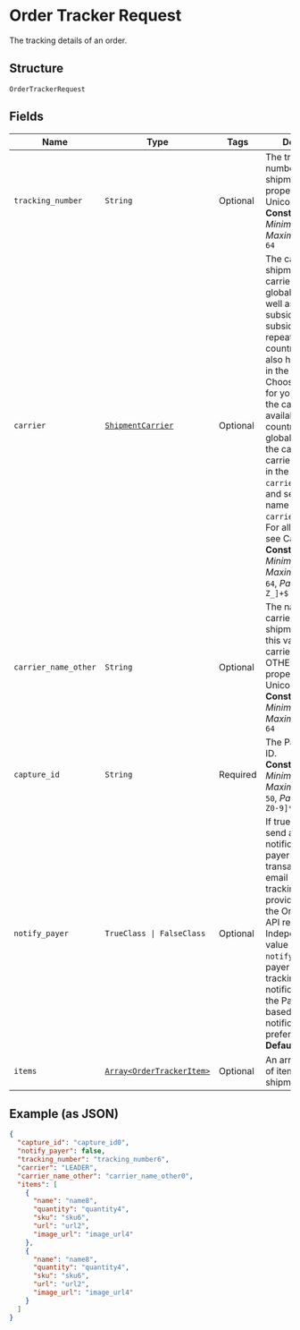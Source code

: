 
# Order Tracker Request

The tracking details of an order.

## Structure

`OrderTrackerRequest`

## Fields

| Name | Type | Tags | Description |
|  --- | --- | --- | --- |
| `tracking_number` | `String` | Optional | The tracking number for the shipment. This property supports Unicode.<br>**Constraints**: *Minimum Length*: `1`, *Maximum Length*: `64` |
| `carrier` | [`ShipmentCarrier`](../../doc/models/shipment-carrier.md) | Optional | The carrier for the shipment. Some carriers have a global version as well as local subsidiaries. The subsidiaries are repeated over many countries and might also have an entry in the global list. Choose the carrier for your country. If the carrier is not available for your country, choose the global version of the carrier. If your carrier name is not in the list, set `carrier` to `OTHER` and set carrier name in `carrier_name_other`. For allowed values, see Carriers.<br>**Constraints**: *Minimum Length*: `1`, *Maximum Length*: `64`, *Pattern*: `^[0-9A-Z_]+$` |
| `carrier_name_other` | `String` | Optional | The name of the carrier for the shipment. Provide this value only if the carrier parameter is OTHER. This property supports Unicode.<br>**Constraints**: *Minimum Length*: `1`, *Maximum Length*: `64` |
| `capture_id` | `String` | Required | The PayPal capture ID.<br>**Constraints**: *Minimum Length*: `1`, *Maximum Length*: `50`, *Pattern*: `^[a-zA-Z0-9]*$` |
| `notify_payer` | `TrueClass \| FalseClass` | Optional | If true, PayPal will send an email notification to the payer of the PayPal transaction. The email contains the tracking details provided through the Orders tracking API request. Independent of any value passed for `notify_payer`, the payer may receive tracking notifications within the PayPal app, based on the user's notification preferences.<br>**Default**: `false` |
| `items` | [`Array<OrderTrackerItem>`](../../doc/models/order-tracker-item.md) | Optional | An array of details of items in the shipment. |

## Example (as JSON)

```json
{
  "capture_id": "capture_id0",
  "notify_payer": false,
  "tracking_number": "tracking_number6",
  "carrier": "LEADER",
  "carrier_name_other": "carrier_name_other0",
  "items": [
    {
      "name": "name8",
      "quantity": "quantity4",
      "sku": "sku6",
      "url": "url2",
      "image_url": "image_url4"
    },
    {
      "name": "name8",
      "quantity": "quantity4",
      "sku": "sku6",
      "url": "url2",
      "image_url": "image_url4"
    }
  ]
}
```

